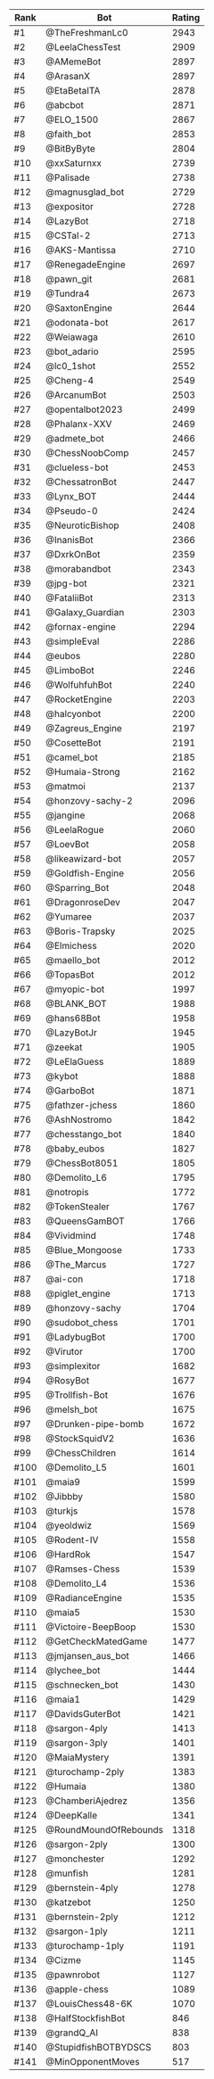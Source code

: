 Rank|Bot|Rating
---|---|---
#1|@TheFreshmanLc0|2943
#2|@LeelaChessTest|2909
#3|@AMemeBot|2897
#4|@ArasanX|2897
#5|@EtaBetaITA|2878
#6|@abcbot|2871
#7|@ELO_1500|2867
#8|@faith_bot|2853
#9|@BitByByte|2804
#10|@xxSaturnxx|2739
#11|@Palisade|2738
#12|@magnusglad_bot|2729
#13|@expositor|2728
#14|@LazyBot|2718
#15|@CSTal-2|2713
#16|@AKS-Mantissa|2710
#17|@RenegadeEngine|2697
#18|@pawn_git|2681
#19|@Tundra4|2673
#20|@SaxtonEngine|2644
#21|@odonata-bot|2617
#22|@Weiawaga|2610
#23|@bot_adario|2595
#24|@lc0_1shot|2552
#25|@Cheng-4|2549
#26|@ArcanumBot|2503
#27|@opentalbot2023|2499
#28|@Phalanx-XXV|2469
#29|@admete_bot|2466
#30|@ChessNoobComp|2457
#31|@clueless-bot|2453
#32|@ChessatronBot|2447
#33|@Lynx_BOT|2444
#34|@Pseudo-0|2424
#35|@NeuroticBishop|2408
#36|@InanisBot|2366
#37|@DxrkOnBot|2359
#38|@morabandbot|2343
#39|@jpg-bot|2321
#40|@FataliiBot|2313
#41|@Galaxy_Guardian|2303
#42|@fornax-engine|2294
#43|@simpleEval|2286
#44|@eubos|2280
#45|@LimboBot|2246
#46|@WolfuhfuhBot|2240
#47|@RocketEngine|2203
#48|@halcyonbot|2200
#49|@Zagreus_Engine|2197
#50|@CosetteBot|2191
#51|@camel_bot|2185
#52|@Humaia-Strong|2162
#53|@matmoi|2137
#54|@honzovy-sachy-2|2096
#55|@jangine|2068
#56|@LeelaRogue|2060
#57|@LoevBot|2058
#58|@likeawizard-bot|2057
#59|@Goldfish-Engine|2056
#60|@Sparring_Bot|2048
#61|@DragonroseDev|2047
#62|@Yumaree|2037
#63|@Boris-Trapsky|2025
#64|@Elmichess|2020
#65|@maello_bot|2012
#66|@TopasBot|2012
#67|@myopic-bot|1997
#68|@BLANK_BOT|1988
#69|@hans68Bot|1958
#70|@LazyBotJr|1945
#71|@zeekat|1905
#72|@LeElaGuess|1889
#73|@kybot|1888
#74|@GarboBot|1871
#75|@fathzer-jchess|1860
#76|@AshNostromo|1842
#77|@chesstango_bot|1840
#78|@baby_eubos|1827
#79|@ChessBot8051|1805
#80|@Demolito_L6|1795
#81|@notropis|1772
#82|@TokenStealer|1767
#83|@QueensGamBOT|1766
#84|@Vividmind|1748
#85|@Blue_Mongoose|1733
#86|@The_Marcus|1727
#87|@ai-con|1718
#88|@piglet_engine|1713
#89|@honzovy-sachy|1704
#90|@sudobot_chess|1701
#91|@LadybugBot|1700
#92|@Virutor|1700
#93|@simplexitor|1682
#94|@RosyBot|1677
#95|@Trollfish-Bot|1676
#96|@melsh_bot|1675
#97|@Drunken-pipe-bomb|1672
#98|@StockSquidV2|1636
#99|@ChessChildren|1614
#100|@Demolito_L5|1601
#101|@maia9|1599
#102|@Jibbby|1580
#103|@turkjs|1578
#104|@yeoldwiz|1569
#105|@Rodent-IV|1558
#106|@HardRok|1547
#107|@Ramses-Chess|1539
#108|@Demolito_L4|1536
#109|@RadianceEngine|1535
#110|@maia5|1530
#111|@Victoire-BeepBoop|1530
#112|@GetCheckMatedGame|1477
#113|@jmjansen_aus_bot|1466
#114|@lychee_bot|1444
#115|@schnecken_bot|1430
#116|@maia1|1429
#117|@DavidsGuterBot|1421
#118|@sargon-4ply|1413
#119|@sargon-3ply|1401
#120|@MaiaMystery|1391
#121|@turochamp-2ply|1383
#122|@Humaia|1380
#123|@ChamberiAjedrez|1356
#124|@DeepKalle|1341
#125|@RoundMoundOfRebounds|1318
#126|@sargon-2ply|1300
#127|@monchester|1292
#128|@munfish|1281
#129|@bernstein-4ply|1278
#130|@katzebot|1250
#131|@bernstein-2ply|1212
#132|@sargon-1ply|1211
#133|@turochamp-1ply|1191
#134|@Cizme|1145
#135|@pawnrobot|1127
#136|@apple-chess|1089
#137|@LouisChess48-6K|1070
#138|@HalfStockfishBot|846
#139|@grandQ_AI|838
#140|@StupidfishBOTBYDSCS|803
#141|@MinOpponentMoves|517
